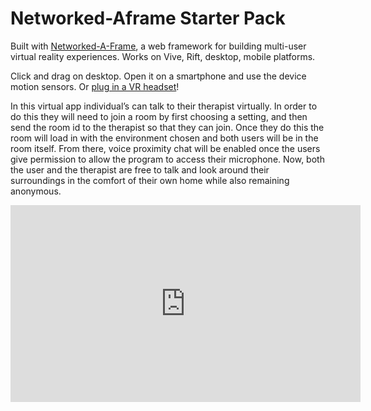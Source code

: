 # Networked-Aframe Starter Pack

Built with [Networked-A-Frame](https://github.com/haydenjameslee/networked-aframe), a web framework for building multi-user virtual reality experiences. Works on Vive, Rift, desktop, mobile platforms.

Click and drag on desktop. Open it on a smartphone and use the device motion sensors. Or [plug in a VR headset](https://webvr.rocks)!

In this virtual app individual’s can talk to their therapist virtually. In order to do this they will need to join a room by first choosing a setting, and then send the room id to the therapist so that they can join. Once they do this the room will load in with the environment chosen and both users will be in the room itself. From there, voice proximity chat will be enabled once the users give permission to allow the program to access their microphone. Now, both the user and the therapist are free to talk and look around their surroundings in the comfort of their own home while also remaining anonymous.
<br>
<iframe width="560" height="315" src="https://www.youtube.com/embed/svSxHHkrLTQ" title="YouTube video player" frameborder="0" allow="accelerometer; autoplay; clipboard-write; encrypted-media; gyroscope; picture-in-picture" allowfullscreen></iframe>
